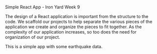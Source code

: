 Simple React App - Iron Yard Week 9

The design of a React application is important from the structure to the code. We scaffold our projects to help separate the various pieces of the application we create and organize the pieces to fit together. As the complexity of our application increases, so too does the need for organization of our project.

This is a simple app with some earthquake data.
